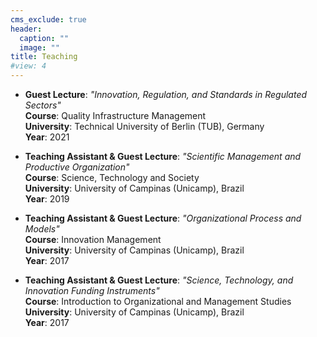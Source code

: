 ```yaml
---
cms_exclude: true
header:
  caption: ""
  image: ""
title: Teaching
#view: 4
---
```



- **Guest Lecture**: *"Innovation, Regulation, and Standards in Regulated Sectors"*   
**Course**: Quality Infrastructure Management   
**University**: Technical University of Berlin (TUB), Germany  
**Year**: 2021  

- **Teaching Assistant & Guest Lecture**: *"Scientific Management and Productive Organization"*  
**Course**: Science, Technology and Society  
**University**: University of Campinas (Unicamp), Brazil  
**Year**: 2019  

- **Teaching Assistant & Guest Lecture**: *"Organizational Process and Models"*  
**Course**: Innovation Management  
**University**: University of Campinas (Unicamp), Brazil  
**Year**: 2017  

- **Teaching Assistant & Guest Lecture**: *"Science, Technology, and Innovation Funding Instruments"*  
**Course**: Introduction to Organizational and Management Studies  
**University**: University of Campinas (Unicamp), Brazil  
**Year**: 2017  

